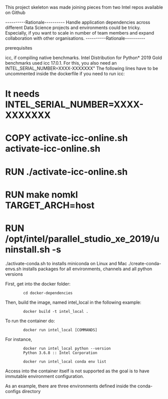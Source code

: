 
This project skeleton was made joining pieces from two Intel repos available on Github

----------Rationale----------
Handle application dependencies across different Data Science projects and environments could be tricky. Especially, if you want to scale in number of team members and expand collaboration with other organisations. 
----------Rationale----------

prerequisites

icc, if compiling native benchmarks. Intel Distribution for Python* 2019 Gold benchmarks used icc 17.0.1.
For this, you also need an INTEL_SERIAL_NUMBER=XXXX-XXXXXXX"
The following lines have to be uncommented inside the dockerfile if you need to run icc:

# It needs INTEL_SERIAL_NUMBER=XXXX-XXXXXXX
# COPY activate-icc-online.sh activate-icc-online.sh
# RUN ./activate-icc-online.sh

# RUN make nomkl TARGET_ARCH=host

# RUN /opt/intel/parallel_studio_xe_2019/uninstall.sh -s

./activate-conda.sh to installs miniconda on Linux and Mac
./create-conda-envs.sh installs packages for all environments, channels and all python versions

First, get into the docker folder:

            cd docker-dependencies

Then, build the image, named intel_local in the following example:

            docker build -t intel_local .

To run the container do:

            docker run intel_local [COMMANDS]
            
For instance, 

            docker run intel_local python --version
            Python 3.6.8 :: Intel Corporation

            docker run intel_local conda env list

Access into the container itself is not supported as the goal is to have immutable environment configuration. 

As an example, there are three environments defined inside the conda-configs directory






